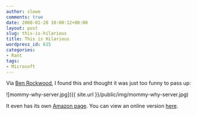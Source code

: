 ```yaml
---
author: slowe
comments: true
date: 2008-01-28 10:00:12+00:00
layout: post
slug: this-is-hilarious
title: This is Hilarious
wordpress_id: 615
categories:
- Rant
tags:
- Microsoft
---
```


Via [Ben Rockwood](http://cuddletech.com/blog/pivot/entry.php?id=889), I found this and thought it was just too funny to pass up:

![mommy-why-server.jpg]({{ site.url }}/public/img/mommy-why-server.jpg)

It even has its own [Amazon page](http://www.amazon.com/Mommy-Why-There-Server-House/dp/160530641X/ref=sr_1_1?ie=UTF8&s=books&qid=1200273042&sr=1-1). You can view an online version [here](http://gizmodo.com/photogallery/microserveces08).
